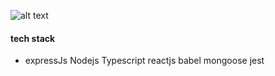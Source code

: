 ![alt text](https://miro.medium.com/max/680/1*gPQDzHAT_df9y6491dhxag.png)

#### tech stack

* expressJs
Nodejs
Typescript 
reactjs
babel
mongoose
jest

